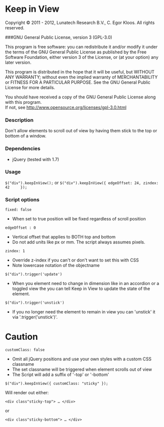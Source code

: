Keep in View
===========

Copyright &copy; 2011 - 2012, Lunatech Research B.V., C. Egor Kloos. All rights reserved.

###GNU General Public License, version 3 (GPL-3.0)

This program is free software: you can redistribute it and/or modify it under the terms of the GNU General Public License as published by the Free Software Foundation, either version 3 of the License, or (at your option) any later version.

This program is distributed in the hope that it will be useful, but WITHOUT ANY WARRANTY; without even the implied warranty of MERCHANTABILITY or FITNESS FOR A PARTICULAR PURPOSE. See the GNU General Public License for more details.

You should have received a copy of the GNU General Public License along with this program.  
If not, see http://www.opensource.org/licenses/gpl-3.0.html


### Description
Don't allow elements to scroll out of view by having them stick to the top or bottom of a window.

### Dependencies

- jQuery (tested with 1.7)


### Usage
`$("div").keepInView();`
or
`$("div").keepInView({
   edgeOffset: 24,
   zindex: 42    
});`

### Script options
`fixed: false`

- When set to true position will be fixed regardless of scroll position 

`edgeOffset : 0`

- Vertical offset that applies to BOTH top and bottom
- Do not add units like px or mm. The script always assumes pixels.

`zindex: 1`

- Override z-index if you can't or don't want to set this with CSS
- Note lowercase notation of the objectname

`$("div").trigger('update')`

- When you element need to change in dimension like in an accordion or a toggled view the you can tell Keep in View to update the state of the element.

`$("div").trigger('unstick')`

- If you no longer need the element to remain in view you can 'unstick' it via '.trigger('unstick')'.


Caution
=======
`customClass: false`

- Omit all jQuery positions and use your own styles with a custom CSS classname
- The set classname will be triggered when element scrolls out of view 
- The Script will add a suffix of '-top' or '-bottom'

`$("div").keepInView({
   customClass: "sticky"
});`

Will render out either:
    
`<div class"sticky-top"> … </div>`

or

`<div class"sticky-bottom"> … </div>`
